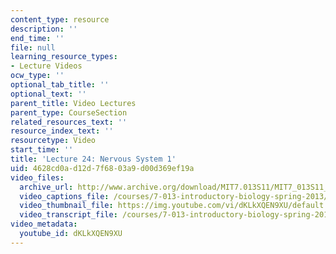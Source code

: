 ```yaml
---
content_type: resource
description: ''
end_time: ''
file: null
learning_resource_types:
- Lecture Videos
ocw_type: ''
optional_tab_title: ''
optional_text: ''
parent_title: Video Lectures
parent_type: CourseSection
related_resources_text: ''
resource_index_text: ''
resourcetype: Video
start_time: ''
title: 'Lecture 24: Nervous System 1'
uid: 4628cd0a-d12d-7f68-03a9-d00d369ef19a
video_files:
  archive_url: http://www.archive.org/download/MIT7.013S11/MIT7_013S11_lec24_300k.mp4
  video_captions_file: /courses/7-013-introductory-biology-spring-2013/2f2ee895b73157c1b1f54d7947e9a64a_dKLkXQEN9XU.vtt
  video_thumbnail_file: https://img.youtube.com/vi/dKLkXQEN9XU/default.jpg
  video_transcript_file: /courses/7-013-introductory-biology-spring-2013/82ae7ccacc898ba8cc2d8d3ad4081fd2_dKLkXQEN9XU.pdf
video_metadata:
  youtube_id: dKLkXQEN9XU
---
```

